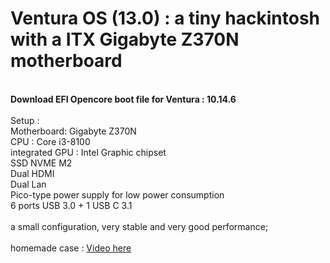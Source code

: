 <H1>Ventura OS (13.0) : a tiny hackintosh with a ITX Gigabyte Z370N motherboard </H1>
<br><b>Download EFI Opencore boot file for Ventura : 10.14.6</b>
<br><br>Setup :
<br>Motherboard:  Gigabyte Z370N
<br>CPU : Core i3-8100
<br>integrated GPU : Intel Graphic chipset
<br>SSD NVME M2 
<br>Dual HDMI
<br>Dual Lan
<br>Pico-type power supply for low power consumption
<br>6 ports USB 3.0 + 1 USB C 3.1
<br>
<br>a small configuration, very stable and very good performance;
<br>
<br>homemade case : <a href="https://youtu.be/-5apxnR6tZs">Video here</a>
<br>
